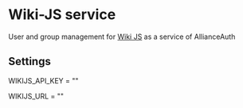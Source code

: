 # Wiki-JS service

User and group management for [Wiki JS](https://wiki.js.org/) as a service of AllianceAuth 

## Settings

WIKIJS_API_KEY = ""

WIKIJS_URL = ""